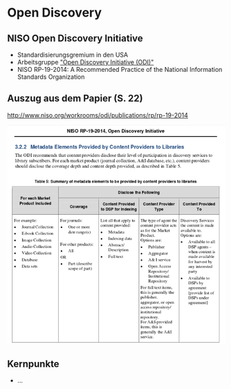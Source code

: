 # Open Discovery

## NISO Open Discovery Initiative
* Standardisierungsgremium in den USA
* Arbeitsgruppe ["Open Discovery Initiative (ODI)"](http://www.niso.org/workrooms/odi/)
* NISO RP-19-2014: A Recommended Practice of the  National Information Standards Organization

## Auszug aus dem Papier (S. 22)
http://www.niso.org/workrooms/odi/publications/rp/rp-19-2014

[](http://www.niso.org/workrooms/odi/publications/rp/rp-19-2014)![](images/screenshot-niso-odi.png)

## Kernpunkte
* ...



